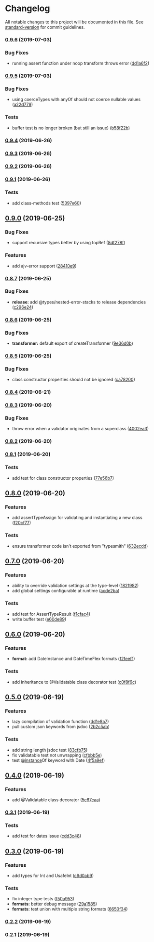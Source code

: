 # Changelog

All notable changes to this project will be documented in this file. See [standard-version](https://github.com/conventional-changelog/standard-version) for commit guidelines.

### [0.9.6](https://github.com/sparebytes/typesmith/compare/v0.9.5...v0.9.6) (2019-07-03)


### Bug Fixes

* running assert function under noop transform throws error ([dd1a6f2](https://github.com/sparebytes/typesmith/commit/dd1a6f2))



### [0.9.5](https://github.com/sparebytes/typesmith/compare/v0.9.4...v0.9.5) (2019-07-03)


### Bug Fixes

* using coerceTypes with anyOf should not coerce nullable values ([a22d779](https://github.com/sparebytes/typesmith/commit/a22d779))


### Tests

* buffer test is no longer broken (but still an issue) ([b58f22b](https://github.com/sparebytes/typesmith/commit/b58f22b))



### [0.9.4](https://github.com/sparebytes/typesmith/compare/v0.9.3...v0.9.4) (2019-06-26)



### [0.9.3](https://github.com/sparebytes/typesmith/compare/v0.9.2...v0.9.3) (2019-06-26)



### [0.9.2](https://github.com/sparebytes/typesmith/compare/v0.9.1...v0.9.2) (2019-06-26)



### [0.9.1](https://github.com/sparebytes/typesmith/compare/v0.9.0...v0.9.1) (2019-06-26)


### Tests

* add class-methods test ([5397e60](https://github.com/sparebytes/typesmith/commit/5397e60))



## [0.9.0](https://github.com/sparebytes/typesmith/compare/v0.8.7...v0.9.0) (2019-06-25)


### Bug Fixes

* support recursive types better by using topRef ([8df278f](https://github.com/sparebytes/typesmith/commit/8df278f))


### Features

* add ajv-error support ([28410e9](https://github.com/sparebytes/typesmith/commit/28410e9))



### [0.8.7](https://github.com/sparebytes/typesmith/compare/v0.8.6...v0.8.7) (2019-06-25)


### Bug Fixes

* **release:** add @types/nested-error-stacks to release dependencies ([c296e24](https://github.com/sparebytes/typesmith/commit/c296e24))



### [0.8.6](https://github.com/sparebytes/typesmith/compare/v0.8.5...v0.8.6) (2019-06-25)


### Bug Fixes

* **transformer:** default export of createTransformer ([9e36d0b](https://github.com/sparebytes/typesmith/commit/9e36d0b))



### [0.8.5](https://github.com/sparebytes/typesmith/compare/v0.8.4...v0.8.5) (2019-06-25)


### Bug Fixes

* class constructor properties should not be ignored ([ca78200](https://github.com/sparebytes/typesmith/commit/ca78200))



### [0.8.4](https://github.com/sparebytes/typesmith/compare/v0.8.3...v0.8.4) (2019-06-21)



### [0.8.3](https://github.com/sparebytes/typesmith/compare/v0.8.2...v0.8.3) (2019-06-20)


### Bug Fixes

* throw error when a validator originates from a superclass ([4002ea3](https://github.com/sparebytes/typesmith/commit/4002ea3))



### [0.8.2](https://github.com/sparebytes/typesmith/compare/v0.8.1...v0.8.2) (2019-06-20)



### [0.8.1](https://github.com/sparebytes/typesmith/compare/v0.8.0...v0.8.1) (2019-06-20)


### Tests

* add test for class constructor properties ([77e56b7](https://github.com/sparebytes/typesmith/commit/77e56b7))



## [0.8.0](https://github.com/sparebytes/typesmith/compare/v0.7.0...v0.8.0) (2019-06-20)


### Features

* add assertTypeAssign for validating and instantiating a new class ([f20cf77](https://github.com/sparebytes/typesmith/commit/f20cf77))


### Tests

* ensure transformer code isn't exported from "typesmith" ([632ecdd](https://github.com/sparebytes/typesmith/commit/632ecdd))



## [0.7.0](https://github.com/sparebytes/typesmith/compare/v0.6.0...v0.7.0) (2019-06-20)


### Features

* ability to override validation settings at the type-level ([1821982](https://github.com/sparebytes/typesmith/commit/1821982))
* add global settings configurable at runtime ([acde2ba](https://github.com/sparebytes/typesmith/commit/acde2ba))


### Tests

* add test for AssertTypeResult ([f1cfac4](https://github.com/sparebytes/typesmith/commit/f1cfac4))
* write buffer test ([e60de89](https://github.com/sparebytes/typesmith/commit/e60de89))



## [0.6.0](https://github.com/sparebytes/typesmith/compare/v0.5.0...v0.6.0) (2019-06-20)


### Features

* **format:** add DateInstance and DateTimeFlex formats ([f2feef1](https://github.com/sparebytes/typesmith/commit/f2feef1))


### Tests

* add inheritance to @Validatable class decorator test ([c0f8f6c](https://github.com/sparebytes/typesmith/commit/c0f8f6c))



## [0.5.0](https://github.com/sparebytes/typesmith/compare/v0.4.0...v0.5.0) (2019-06-19)


### Features

* lazy compilation of validation function ([dd1e8a7](https://github.com/sparebytes/typesmith/commit/dd1e8a7))
* pull custom json keywords from jsdoc ([2b2c5ab](https://github.com/sparebytes/typesmith/commit/2b2c5ab))


### Tests

* add string length jsdoc test ([83cfb75](https://github.com/sparebytes/typesmith/commit/83cfb75))
* fix validatable test not unwrapping ([cfbbb5e](https://github.com/sparebytes/typesmith/commit/cfbbb5e))
* test [@instance](https://github.com/instance)Of keyword with Date ([4f5a9ef](https://github.com/sparebytes/typesmith/commit/4f5a9ef))



## [0.4.0](https://github.com/sparebytes/typesmith/compare/v0.3.1...v0.4.0) (2019-06-19)


### Features

* add @Validatable class decorator ([5c67caa](https://github.com/sparebytes/typesmith/commit/5c67caa))



### [0.3.1](https://github.com/sparebytes/typesmith/compare/v0.3.0...v0.3.1) (2019-06-19)


### Tests

* add test for dates issue ([cdd3c48](https://github.com/sparebytes/typesmith/commit/cdd3c48))



## [0.3.0](https://github.com/sparebytes/typesmith/compare/v0.2.2...v0.3.0) (2019-06-19)


### Features

* add types for Int and UsafeInt ([c9d0ab9](https://github.com/sparebytes/typesmith/commit/c9d0ab9))


### Tests

* fix integer type tests ([f50a953](https://github.com/sparebytes/typesmith/commit/f50a953))
* **formats:** better debug message ([29a1585](https://github.com/sparebytes/typesmith/commit/29a1585))
* **formats:** test union with multiple string formats ([6650f34](https://github.com/sparebytes/typesmith/commit/6650f34))



### [0.2.2](https://github.com/sparebytes/typesmith/compare/v0.2.1...v0.2.2) (2019-06-19)



### 0.2.1 (2019-06-19)
